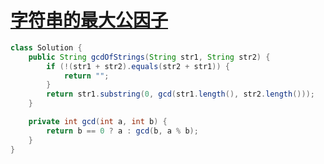 # [字符串的最大公因子](https://leetcode-cn.com/problems/greatest-common-divisor-of-strings/)

```java
class Solution {
    public String gcdOfStrings(String str1, String str2) {
        if (!(str1 + str2).equals(str2 + str1)) {
            return "";
        }
        return str1.substring(0, gcd(str1.length(), str2.length()));
    }

    private int gcd(int a, int b) {
        return b == 0 ? a : gcd(b, a % b);
    }
}
```

